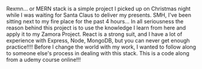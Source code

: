 Rexmn... or MERN stack is a simple project I picked up on Christmas night while I was waiting for Santa Claus to deliver my presents. SMH, I've been sitting next to my fire place for the past 4 hours... In all seriousness the reason behind this project is to use the knowledge I learn from here and apply it to my Zamora Project. React is a strong suit, and I have a lot of experience with Express, Node, MongoDB, but you can never get enough practice!!!! Before I change the world with my work, I wanted to follow along to someone else's process in dealing with this stack. This is a code along from a udemy course online!!!
